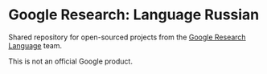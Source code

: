 # Google Research: Language Russian

Shared repository for open-sourced projects from the
[Google Research Language](https://research.google/teams/language/) team.

This is not an official Google product.
